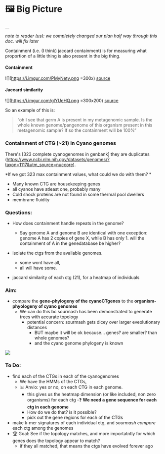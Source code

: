 # 🖼️ Big Picture


__


_note to reader (us): we completely changed our plan half way through this doc. will fix later_


Containment (i.e. (I think) jaccard containment) is for measuring what proportion of a little thing is also present in the big thing.

#### Containment
![](https://i.imgur.com/PMyNety.png =300x)
[source](https://www.biorxiv.org/content/10.1101/184150v1.full)

#### Jaccard similarity
![](https://i.imgur.com/glYUeHQ.png =300x200)
[source](https://medium.com/data-science-bootcamp/understand-jaccard-index-jaccard-similarity-in-minutes-25a703fbf9d7)

So an example of this is:
>“oh I see that germ A is present in my metagenomic sample. Is the whole known genome/pangenome of this organism present in this metagenomic sample? If so the containment will be 100%”

### Containment of CTG (~21) in Cyano genomes
There's [323 complete cyanogenomes in genbank] 
they are duplicates
(https://www.ncbi.nlm.nih.gov/datasets/genomes/?taxon=1117&utm_source=nuccore). 

*If we got 323 max containment values, what could we do with them? * 

- Many known CTG are housekeeping genes
- all cyanos have atleast one, probably many
- Cold shock proteins are not found in some thermal pool dwellers
- membrane fluidity   


### Questions:
- How does containment handle repeats in the genome?
    - Say genome A and genome B are identical with one exception: genome A has 2 copies of gene X, while B has only 1. will the containment of A in the genedatabase be higher?





- isolate the ctgs from the available genomes.
    - some wont have all, 
    - all will have some. 
- jaccard similarity of each ctg (21), for a heatmap of individuals



### Aim:
- compare the __gene-phylogeny of the cyanoCTgenes__ to the __organism-phyologeny of cyano genomes__
    - We can do this bc sourmash has been demonstrated to generate trees with accurate topology
        - potential concern: sourmash gets dicey over larger eveolutionary distances
            - BUT maybe it will be ok because... genes? are smaller? than whole genomes?
            - and the cyano genome phylogeny is known

![](https://i.imgur.com/ueGI3mE.png)

### To Do:
- find each of the CTGs in each of the cyanogenomes
    - We have the HMMs of the CTGs, 
    - 📊 Anvio: yes or no, on each CTG in each genome.
        - this gives us the heatmap dimension (or like included, non zero organisms) for each ctg
    -❓ **We need a gene sequence for each ctg in each genome** 
        - How do we do that? is it possible?
        - pick out the gene regions for each of the CTGs
- make k-mer signatures of each individual ctg, and *sourmash compare* each ctg among the genomes
- 🏆 Goal: See if the topology matches, and more importatntly for which genes does the topology appear to match?
    - if they all matched, that means the ctgs have evolved forever ago
